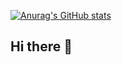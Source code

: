 [![Anurag's GitHub stats](https://github-readme-stats.vercel.app/api?username=massone99&show_icons=true&theme=radical)](https://github.com/massone99/github-readme-stats)

## Hi there 👋




<!--
**massone99/massone99** is a ✨ _special_ ✨ repository because its `README.md` (this file) appears on your GitHub profile.

Here are some ideas to get you started:

- 🔭 I’m currently working on ...
- 🌱 I’m currently learning ...
- 👯 I’m looking to collaborate on ...
- 🤔 I’m looking for help with ...
- 💬 Ask me about ...
- 📫 How to reach me: ...
- 😄 Pronouns: ...
- ⚡ Fun fact: ...
-->
